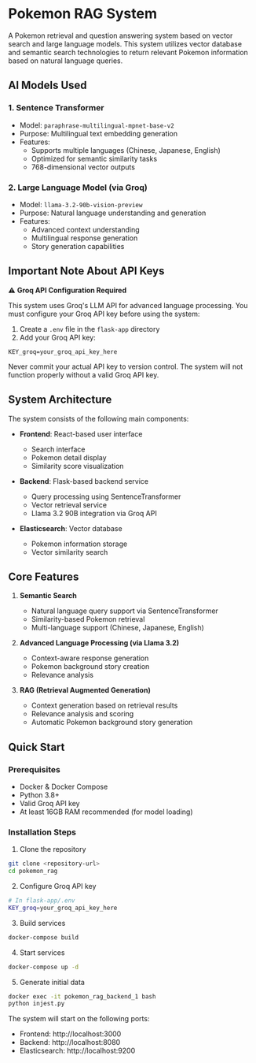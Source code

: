 # Pokemon RAG System

A Pokemon retrieval and question answering system based on vector search and large language models. This system utilizes vector database and semantic search technologies to return relevant Pokemon information based on natural language queries.

## AI Models Used

### 1. Sentence Transformer
- Model: `paraphrase-multilingual-mpnet-base-v2`
- Purpose: Multilingual text embedding generation
- Features:
  - Supports multiple languages (Chinese, Japanese, English)
  - Optimized for semantic similarity tasks
  - 768-dimensional vector outputs

### 2. Large Language Model (via Groq)
- Model: `llama-3.2-90b-vision-preview`
- Purpose: Natural language understanding and generation
- Features:
  - Advanced context understanding
  - Multilingual response generation
  - Story generation capabilities

## Important Note About API Keys

⚠️ **Groq API Configuration Required**

This system uses Groq's LLM API for advanced language processing. You must configure your Groq API key before using the system:

1. Create a `.env` file in the `flask-app` directory
2. Add your Groq API key:
```
KEY_groq=your_groq_api_key_here
```

Never commit your actual API key to version control. The system will not function properly without a valid Groq API key.

## System Architecture

The system consists of the following main components:

- **Frontend**: React-based user interface
  - Search interface
  - Pokemon detail display
  - Similarity score visualization

- **Backend**: Flask-based backend service
  - Query processing using SentenceTransformer
  - Vector retrieval service
  - Llama 3.2 90B integration via Groq API
  
- **Elasticsearch**: Vector database
  - Pokemon information storage
  - Vector similarity search

## Core Features

1. **Semantic Search**
   - Natural language query support via SentenceTransformer
   - Similarity-based Pokemon retrieval
   - Multi-language support (Chinese, Japanese, English)

2. **Advanced Language Processing (via Llama 3.2)**
   - Context-aware response generation
   - Pokemon background story creation
   - Relevance analysis

3. **RAG (Retrieval Augmented Generation)**
   - Context generation based on retrieval results
   - Relevance analysis and scoring
   - Automatic Pokemon background story generation

## Quick Start

### Prerequisites

- Docker & Docker Compose
- Python 3.8+
- Valid Groq API key
- At least 16GB RAM recommended (for model loading)

### Installation Steps

1. Clone the repository
```bash
git clone <repository-url>
cd pokemon_rag
```

2. Configure Groq API key
```bash
# In flask-app/.env
KEY_groq=your_groq_api_key_here
```

3. Build services
```bash
docker-compose build
```

4. Start services
```bash
docker-compose up -d
```

5. Generate initial data
```bash
docker exec -it pokemon_rag_backend_1 bash
python injest.py
```


The system will start on the following ports:
- Frontend: http://localhost:3000
- Backend: http://localhost:8080
- Elasticsearch: http://localhost:9200


